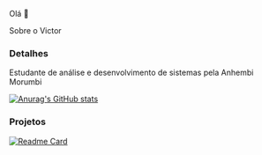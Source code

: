 Olá 👋

Sobre o Victor

### Detalhes

Estudante de análise e desenvolvimento de sistemas pela Anhembi Morumbi

[![Anurag's GitHub stats](https://github-readme-stats.vercel.app/api?username=Victor-Augusto)](https://github.com/anuraghazra/github-readme-stats)

### Projetos

[![Readme Card](https://github-readme-stats.vercel.app/api/pin/?username=Victor-Augusto&repo=aluraPlus&theme=dark)](https://github.com/anuraghazra/github-readme-stats)
